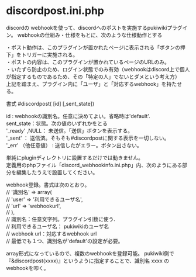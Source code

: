 # discordpost.ini.php

 discordの webhookを使って、discordへのポストを実施するpukiwikiプラグイン。
 webhookの仕組み・仕様をもとに、次のような仕様動作とする

 ・ポスト動作は、このプラグインが置かれたページに表示される「ボタンの押下」をトリガーに実施される。   
 ・ポストの内容は、このプラグインが置かれているページのURLのみ。   
 ・いたずら防止のため、ログイン状態でのみ有効（webhookはdiscord上で個人が指定するものであるため、その「特定の人」でないとダメという考え方）   
  上記を踏まえ、プラグイン内に「ユーザ」と「対応するwebhook」を持たせる。

 書式
 #discordpost( [id] [,sent_state])
 
 id : webhookの識別名。任意に決めてよい。省略時は'default'.   
 sent_state：状態。次の値のいずれかをとる    
  '_ready' ,NULL： 未送信。「送信」ボタンを表示する。   
  '_sent' ： 送信済。そもそも#discordpostに関する表示を一切しない。   
  '_err' （他任意値） : 送信したがエラー。ボタン出さない。

単純にpluginディレクトリに設置するだけでは動きません。  
定義用のphpファイル「discord_webhookinfo.ini.php」内、次のようにある部分を編集したうえで設置してください。

 webhook登録。書式は次のとおり。  
 			// '識別名' => array(   
			//	'user'	=> '利用できるユーザ名',  
			//	'url'	=> 'webhookurl',  
			//	),  
			//	識別名：任意文字列。プラグイン引数に使う.  
			//	利用できるユーザ名： pukiwikiのユーザ名  
			//	webhook url：対応するwebhook url  
			// 最低でも１つ、識別名が'default'の設定が必要。  
 
 array形式になっているので、複数のwebhookを登録可能。
 pukiwiki側で『&discordpost(xxxx)』というように指定することで、識別名 xxxx のwebhookを叩く。


